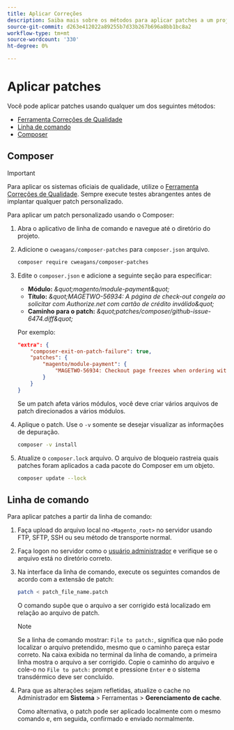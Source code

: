 ```yaml
---
title: Aplicar Correções
description: Saiba mais sobre os métodos para aplicar patches a um projeto do Adobe Commerce ou Magento Open Source.
source-git-commit: d263e412022a89255b7d33b267b696a8bb1bc8a2
workflow-type: tm+mt
source-wordcount: '330'
ht-degree: 0%

---
```



# Aplicar patches

Você pode aplicar patches usando qualquer um dos seguintes métodos:

- [Ferramenta Correções de Qualidade](https://devdocs.magento.com/quality-patches/tool.html)
- [Linha de comando](../patches/apply.md#command-line)
- [Composer](../patches/apply.md#composer)

## Composer

>[!IMPORTANT]
>
>Para aplicar os sistemas oficiais de qualidade, utilize o [Ferramenta Correções de Qualidade](https://devdocs.magento.com/quality-patches/tool.html). Sempre execute testes abrangentes antes de implantar qualquer patch personalizado.

Para aplicar um patch personalizado usando o Composer:

1. Abra o aplicativo de linha de comando e navegue até o diretório do projeto.
1. Adicione o `cweagans/composer-patches` para `composer.json` arquivo.

   ```bash
   composer require cweagans/composer-patches
   ```

1. Edite o `composer.json` e adicione a seguinte seção para especificar:
   - **Módulo:** *\&quot;magento/module-payment\&quot;*
   - **Título:** *\&quot;MAGETWO-56934: A página de check-out congela ao solicitar com Authorize.net com cartão de crédito inválido\&quot;*
   - **Caminho para o patch:** *\&quot;patches/composer/github-issue-6474.diff\&quot;*

   Por exemplo:

   ```json
   "extra": {
       "composer-exit-on-patch-failure": true,
       "patches": {
           "magento/module-payment": {
               "MAGETWO-56934: Checkout page freezes when ordering with Authorize.net with invalid credit card": "patches/composer/github-issue-6474.diff"
           }
       }
   }
   ```

   Se um patch afeta vários módulos, você deve criar vários arquivos de patch direcionados a vários módulos.

1. Aplique o patch. Use o `-v` somente se desejar visualizar as informações de depuração.

   ```bash
   composer -v install
   ```

1. Atualize o `composer.lock` arquivo. O arquivo de bloqueio rastreia quais patches foram aplicados a cada pacote do Composer em um objeto.

   ```bash
   composer update --lock
   ```

## Linha de comando

Para aplicar patches a partir da linha de comando:

1. Faça upload do arquivo local no `<Magento_root>` no servidor usando FTP, SFTP, SSH ou seu método de transporte normal.
1. Faça logon no servidor como o [usuário administrador](../../configuration/cli/config-cli.md#prerequisites) e verifique se o arquivo está no diretório correto.
1. Na interface da linha de comando, execute os seguintes comandos de acordo com a extensão de patch:

   ```bash
   patch < patch_file_name.patch
   ```

   O comando supõe que o arquivo a ser corrigido está localizado em relação ao arquivo de patch.

   >[!NOTE]
   >
   >Se a linha de comando mostrar: `File to patch:`, significa que não pode localizar o arquivo pretendido, mesmo que o caminho pareça estar correto. Na caixa exibida no terminal da linha de comando, a primeira linha mostra o arquivo a ser corrigido. Copie o caminho do arquivo e cole-o no `File to patch:` prompt e pressione `Enter` e o sistema transdérmico deve ser concluído.

1. Para que as alterações sejam refletidas, atualize o cache no Administrador em **Sistema** > Ferramentas > **Gerenciamento de cache**.

   Como alternativa, o patch pode ser aplicado localmente com o mesmo comando e, em seguida, confirmado e enviado normalmente.
